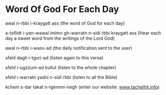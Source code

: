 # Word Of God For Each Day
awal n-rbbi i-kraygatt ass (the word of God for each day)

a-tsflidt i-yan-wawal imimn gh-warratn n-sidi rbbi kraygatt ass (Hear each day a sweet word from the writings of the Lord God) 

awal n-rbbi i-wass-ad (the daily notification sent to the user)

sfeld dagh i-tguri-ad (listen again to this verse)

sfeld i-ugzzum-ad kullut (listen to the whole chapter)

sfeld i-warratn yadni n-sidi rbbi (listen to all the Bible)

kchem s-dar takat n-tgemmi-negh  (enter our website: www.tachelhit.info)
